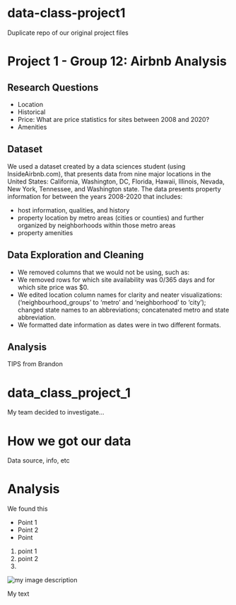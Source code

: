 # data-class-project1
Duplicate repo of our original project files

# Project 1 - Group 12: Airbnb Analysis

## Research Questions
- Location  
- Historical 
- Price: What are price statistics for sites between 2008 and 2020?
- Amenities  

## Dataset
We used a dataset created by a data sciences student (using InsideAirbnb.com), that presents data from nine major locations in the United States: California, Washington, DC, Florida, Hawaii, Illinois, Nevada, New York, Tennessee, and Washington state. The data presents property information for between the years 2008-2020 that includes:
- host information, qualities, and history
- property location by metro areas (cities or counties) and further organized by neighborhoods within those metro areas
- property amenities

## Data Exploration and Cleaning

- We removed columns that we would not be using, such as:
- We removed rows for which site availability was 0/365 days and for which site price was $0.
- We edited location column names for clarity and neater visualizations: (‘neighbourhood_groups’ to ‘metro’ and ‘neighborhood’ to ‘city’); changed state names to an abbreviations; concatenated metro and state abbreviation.
- We formatted date information as dates were in two different formats.

## Analysis



TIPS from Brandon
# data_class_project_1
My team decided to investigate...

# How we got our data
Data source, info, etc

# Analysis
We found this
- Point 1
- Point 2
- Point

1. point 1
1. point 2
1. 

![my image description](/image/my_image.png)

My text
